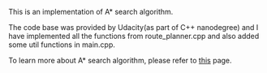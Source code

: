 This is an implementation of A\* search algorithm.

The code base was provided by Udacity(as part of C++ nanodegree) and I have implemented all the functions from route_planner.cpp
and also added some util functions in main.cpp.

To learn more about A* search algorithm, please refer to [this](https://en.wikipedia.org/wiki/A*\_search_algorithm) page.
